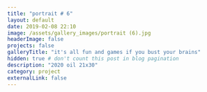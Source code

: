 ```yaml
---
title: "portrait # 6"
layout: default
date: 2019-02-08 22:10
image: /assets/gallery_images/portrait (6).jpg
headerImage: false
projects: false
galleryTitle: "it's all fun and games if you bust your brains"
hidden: true # don't count this post in blog pagination
description: "2020 oil 21x30"
category: project
externalLink: false
---
```

